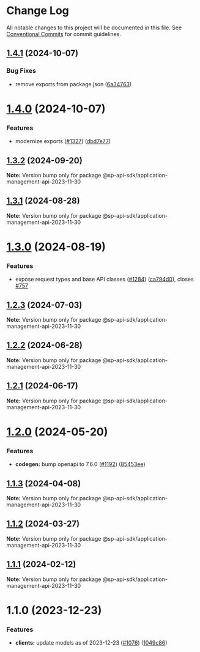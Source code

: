 # Change Log

All notable changes to this project will be documented in this file.
See [Conventional Commits](https://conventionalcommits.org) for commit guidelines.

## [1.4.1](https://github.com/bizon/selling-partner-api-sdk/compare/@sp-api-sdk/application-management-api-2023-11-30@1.4.0...@sp-api-sdk/application-management-api-2023-11-30@1.4.1) (2024-10-07)

### Bug Fixes

* remove exports from package.json ([6a34763](https://github.com/bizon/selling-partner-api-sdk/commit/6a347634f8089f511a393ad481a93796431e8947))

# [1.4.0](https://github.com/bizon/selling-partner-api-sdk/compare/@sp-api-sdk/application-management-api-2023-11-30@1.3.2...@sp-api-sdk/application-management-api-2023-11-30@1.4.0) (2024-10-07)

### Features

* modernize exports ([#1327](https://github.com/bizon/selling-partner-api-sdk/issues/1327)) ([dbd7e77](https://github.com/bizon/selling-partner-api-sdk/commit/dbd7e77ebe5d64131a46671df332fdf66f8b0e0c))

## [1.3.2](https://github.com/bizon/selling-partner-api-sdk/compare/@sp-api-sdk/application-management-api-2023-11-30@1.3.1...@sp-api-sdk/application-management-api-2023-11-30@1.3.2) (2024-09-20)

**Note:** Version bump only for package @sp-api-sdk/application-management-api-2023-11-30

## [1.3.1](https://github.com/bizon/selling-partner-api-sdk/compare/@sp-api-sdk/application-management-api-2023-11-30@1.3.0...@sp-api-sdk/application-management-api-2023-11-30@1.3.1) (2024-08-28)

**Note:** Version bump only for package @sp-api-sdk/application-management-api-2023-11-30

# [1.3.0](https://github.com/bizon/selling-partner-api-sdk/compare/@sp-api-sdk/application-management-api-2023-11-30@1.2.3...@sp-api-sdk/application-management-api-2023-11-30@1.3.0) (2024-08-19)

### Features

* expose request types and base API classes ([#1284](https://github.com/bizon/selling-partner-api-sdk/issues/1284)) ([ca794d0](https://github.com/bizon/selling-partner-api-sdk/commit/ca794d023bcb7b0177de0fdae93ae1aaa7ac3670)), closes [#757](https://github.com/bizon/selling-partner-api-sdk/issues/757)

## [1.2.3](https://github.com/bizon/selling-partner-api-sdk/compare/@sp-api-sdk/application-management-api-2023-11-30@1.2.2...@sp-api-sdk/application-management-api-2023-11-30@1.2.3) (2024-07-03)

**Note:** Version bump only for package @sp-api-sdk/application-management-api-2023-11-30

## [1.2.2](https://github.com/bizon/selling-partner-api-sdk/compare/@sp-api-sdk/application-management-api-2023-11-30@1.2.1...@sp-api-sdk/application-management-api-2023-11-30@1.2.2) (2024-06-28)

**Note:** Version bump only for package @sp-api-sdk/application-management-api-2023-11-30

## [1.2.1](https://github.com/bizon/selling-partner-api-sdk/compare/@sp-api-sdk/application-management-api-2023-11-30@1.2.0...@sp-api-sdk/application-management-api-2023-11-30@1.2.1) (2024-06-17)

**Note:** Version bump only for package @sp-api-sdk/application-management-api-2023-11-30

# [1.2.0](https://github.com/bizon/selling-partner-api-sdk/compare/@sp-api-sdk/application-management-api-2023-11-30@1.1.3...@sp-api-sdk/application-management-api-2023-11-30@1.2.0) (2024-05-20)

### Features

* **codegen:** bump openapi to 7.6.0 ([#1192](https://github.com/bizon/selling-partner-api-sdk/issues/1192)) ([85453ee](https://github.com/bizon/selling-partner-api-sdk/commit/85453ee82ef861547ddc34254a28a59aac6ccc96))

## [1.1.3](https://github.com/bizon/selling-partner-api-sdk/compare/@sp-api-sdk/application-management-api-2023-11-30@1.1.2...@sp-api-sdk/application-management-api-2023-11-30@1.1.3) (2024-04-08)

**Note:** Version bump only for package @sp-api-sdk/application-management-api-2023-11-30

## [1.1.2](https://github.com/bizon/selling-partner-api-sdk/compare/@sp-api-sdk/application-management-api-2023-11-30@1.1.1...@sp-api-sdk/application-management-api-2023-11-30@1.1.2) (2024-03-27)

**Note:** Version bump only for package @sp-api-sdk/application-management-api-2023-11-30

## [1.1.1](https://github.com/bizon/selling-partner-api-sdk/compare/@sp-api-sdk/application-management-api-2023-11-30@1.1.0...@sp-api-sdk/application-management-api-2023-11-30@1.1.1) (2024-02-12)

**Note:** Version bump only for package @sp-api-sdk/application-management-api-2023-11-30

# 1.1.0 (2023-12-23)

### Features

* **clients:** update models as of 2023-12-23 ([#1076](https://github.com/bizon/selling-partner-api-sdk/issues/1076)) ([1049c86](https://github.com/bizon/selling-partner-api-sdk/commit/1049c869f917aebf4069238caa904d66fdfa8aad))
